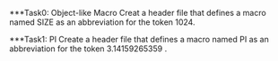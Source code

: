 ***Task0: Object-like Macro
   Creat a header file that defines a macro named SIZE as an abbreviation for the token 1024.

***Task1: PI
   Create a header file that defines a macro named PI as an abbreviation for the token 3.14159265359 .


